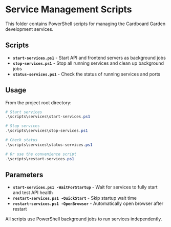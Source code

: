 # Service Management Scripts

This folder contains PowerShell scripts for managing the Cardboard Garden development services.

## Scripts

- **`start-services.ps1`** - Start API and frontend servers as background jobs
- **`stop-services.ps1`** - Stop all running services and clean up background jobs
- **`status-services.ps1`** - Check the status of running services and ports

## Usage

From the project root directory:

```powershell
# Start services
.\scripts\services\start-services.ps1

# Stop services  
.\scripts\services\stop-services.ps1

# Check status
.\scripts\services\status-services.ps1

# Or use the convenience script
.\scripts\restart-services.ps1
```

## Parameters

- **`start-services.ps1 -WaitForStartup`** - Wait for services to fully start and test API health
- **`restart-services.ps1 -QuickStart`** - Skip startup wait time
- **`restart-services.ps1 -OpenBrowser`** - Automatically open browser after restart

All scripts use PowerShell background jobs to run services independently.
